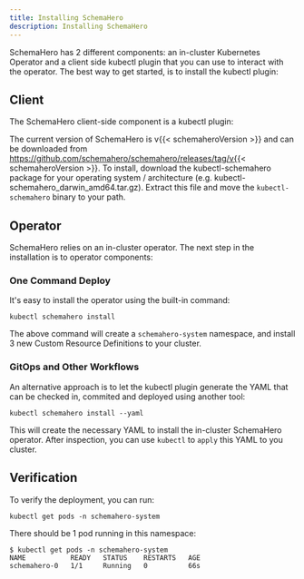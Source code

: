 ```yaml
---
title: Installing SchemaHero
description: Installing SchemaHero
---
```


SchemaHero has 2 different components: an in-cluster Kubernetes Operator and a client side kubectl plugin that you can use to interact with the operator. 
The best way to get started, is to install the kubectl plugin:

## Client

The SchemaHero client-side component is a kubectl plugin:

The current version of SchemaHero is v{{< schemaheroVersion >}} and can be downloaded from https://github.com/schemahero/schemahero/releases/tag/v{{< schemaheroVersion >}}. 
To install, download the kubectl-schemahero package for your operating system / architecture (e.g. kubectl-schemahero_darwin_amd64.tar.gz). Extract this file and move the `kubectl-schemahero` binary to your path.

## Operator

SchemaHero relies on an in-cluster operator. 
The next step in the installation is to operator components:

### One Command Deploy

It's easy to install the operator using the built-in command:

```shell
kubectl schemahero install
```

The above command will create a `schemahero-system` namespace, and install 3 new Custom Resource Definitions to your cluster.

### GitOps and Other Workflows

An alternative approach is to let the kubectl plugin generate the YAML that can be checked in, commited and deployed using another tool:

```shell
kubectl schemahero install --yaml
```

This will create the necessary YAML to install the in-cluster SchemaHero operator. 
After inspection, you can use `kubectl` to `apply` this YAML to you cluster.

## Verification

To verify the deployment, you can run:

```shell
kubectl get pods -n schemahero-system
```

There should be 1 pod running in this namespace:

```shell
$ kubectl get pods -n schemahero-system
NAME           READY   STATUS    RESTARTS   AGE
schemahero-0   1/1     Running   0          66s
```
